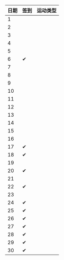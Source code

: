 日期|签到|运动类型
:---------------|:---------------|:---------------
1| | |
2| | |
3| | |
4| | |
5| | |
6|✔ | |
7| | |
8| | |
9| | |
10| | |
11| | |
12| | |
13| | |
14| | |
15| | |
16| | |
17|✔| |
18| ✔| |
19| | |
20| ✔| |
21| | |
22|✔ | |
23| | |
24|✔| |
25|✔| |
26|✔| |
27|✔| |
28|✔| |
29|✔| |
30|✔| |
